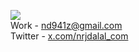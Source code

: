 ![](https://rdt.li/gh-nrjdalal-visits)<br/>
Work - [nd941z@gmail.com](mailto:nd941z@gmail.com)<br/>
Twitter - [x.com/nrjdalal_com](https://rdt.li/x-nrjdalal)
